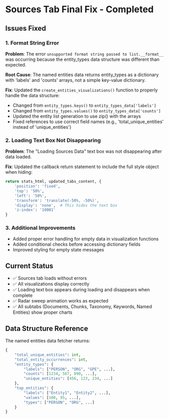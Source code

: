 # Sources Tab Final Fix - Completed

## Issues Fixed

### 1. Format String Error
**Problem**: The error `unsupported format string passed to list.__format__` was occurring because the entity_types data structure was different than expected.

**Root Cause**: The named entities data returns entity_types as a dictionary with 'labels' and 'counts' arrays, not a simple key-value dictionary.

**Fix**: Updated the `create_entities_visualizations()` function to properly handle the data structure:
- Changed from `entity_types.keys()` to `entity_types_data['labels']`
- Changed from `entity_types.values()` to `entity_types_data['counts']`
- Updated the entity list generation to use zip() with the arrays
- Fixed references to use correct field names (e.g., 'total_unique_entities' instead of 'unique_entities')

### 2. Loading Text Box Not Disappearing
**Problem**: The "Loading Sources Data" text box was not disappearing after data loaded.

**Fix**: Updated the callback return statement to include the full style object when hiding:
```python
return stats_html, updated_tabs_content, {
    'position': 'fixed', 
    'top': '50%', 
    'left': '50%', 
    'transform': 'translate(-50%, -50%)', 
    'display': 'none',  # This hides the text box
    'z-index': '10001'
}
```

### 3. Additional Improvements
- Added proper error handling for empty data in visualization functions
- Added conditional checks before accessing dictionary fields
- Improved styling for empty state messages

## Current Status
- ✅ Sources tab loads without errors
- ✅ All visualizations display correctly
- ✅ Loading text box appears during loading and disappears when complete
- ✅ Radar sweep animation works as expected
- ✅ All subtabs (Documents, Chunks, Taxonomy, Keywords, Named Entities) show proper charts

## Data Structure Reference
The named entities data fetcher returns:
```python
{
    "total_unique_entities": int,
    "total_entity_occurrences": int,
    "entity_types": {
        "labels": ["PERSON", "ORG", "GPE", ...],
        "counts": [1234, 567, 890, ...],
        "unique_entities": [456, 123, 234, ...]
    },
    "top_entities": {
        "labels": ["Entity1", "Entity2", ...],
        "values": [100, 95, ...],
        "types": ["PERSON", "ORG", ...]
    }
}
```